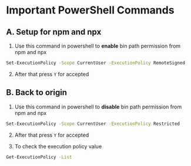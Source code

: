 # Important PowerShell Commands

## A. Setup for npm and npx
1. Use this command in powershell to **enable** bin path permission from npm and npx

```bash
Set-ExecutionPolicy -Scope CurrentUser -ExecutionPolicy RemoteSigned
```

2. After that press ``Y`` for accepted

## B. Back to origin
1. Use this command in powershell to **disable** bin path permission from npm and npx

```bash
Set-ExecutionPolicy -Scope CurrentUser -ExecutionPolicy Restricted
```

2. After that press ``Y`` for accepted

3. To check the execution policy value

```bash
Get-ExecutionPolicy -List
```